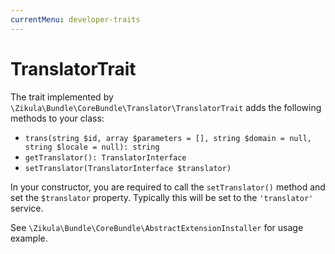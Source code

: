 ```yaml
---
currentMenu: developer-traits
---
```

# TranslatorTrait

The trait implemented by `\Zikula\Bundle\CoreBundle\Translator\TranslatorTrait` adds the following methods to your class:

- `trans(string $id, array $parameters = [], string $domain = null, string $locale = null): string`
- `getTranslator(): TranslatorInterface`
- `setTranslator(TranslatorInterface $translator)`
 
In your constructor, you are required to call the `setTranslator()` method and set the `$translator` property.
Typically this will be set to the `'translator'` service.

See `\Zikula\Bundle\CoreBundle\AbstractExtensionInstaller` for usage example.
